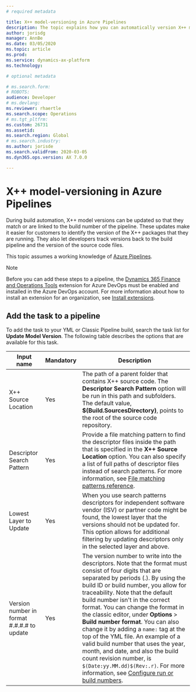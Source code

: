 ```yaml
---
# required metadata

title: X++ model-versioning in Azure Pipelines
description: The topic explains how you can automatically version X++ models when you run build automation in Microsoft Azure DevOps.
author: jorisdg
manager: AnnBe
ms.date: 03/05/2020
ms.topic: article
ms.prod: 
ms.service: dynamics-ax-platform
ms.technology: 

# optional metadata

# ms.search.form: 
# ROBOTS: 
audience: Developer
# ms.devlang: 
ms.reviewer: rhaertle
ms.search.scope: Operations
# ms.tgt_pltfrm: 
ms.custom: 26731
ms.assetid:
ms.search.region: Global
# ms.search.industry: 
ms.author: jorisde
ms.search.validFrom: 2020-03-05
ms.dyn365.ops.version: AX 7.0.0

---
```


# X++ model-versioning in Azure Pipelines

During build automation, X++ model versions can be updated so that they match or are linked to the build number of the pipeline. These updates make it easier for customers to identify the version of the X++ packages that they are running. They also let developers track versions back to the build pipeline and the version of the source code files.

This topic assumes a working knowledge of [Azure Pipelines](https://docs.microsoft.com/azure/devops/pipelines/get-started/pipelines-get-started?view=azure-devops).

> [!NOTE]
> Before you can add these steps to a pipeline, the [Dynamics 365 Finance and Operations Tools](https://marketplace.visualstudio.com/items?itemName=Dyn365FinOps.dynamics365-finops-tools) extension for Azure DevOps must be enabled and installed in the Azure DevOps account. For more information about how to install an extension for an organization, see [Install extensions](https://docs.microsoft.com/azure/devops/marketplace/install-extension?view=azure-devops&tabs=browser).

## Add the task to a pipeline

To add the task to your YML or Classic Pipeline build, search the task list for **Update Model Version**. The following table describes the options that are available for this task.

| Input name | Mandatory | Description |
| --- | --- | --- |
| X++ Source Location | Yes | The path of a parent folder that contains X++ source code. The **Descriptor Search Pattern** option will be run in this path and subfolders. The default value, **$(Build.SourcesDirectory)**, points to the root of the source code repository. |
| Descriptor Search Pattern | Yes | Provide a file matching pattern to find the descriptor files inside the path that is specified in the **X++ Source Location** option. You can also specify a list of full paths of descriptor files instead of search patterns. For more information, see [File matching patterns reference](https://docs.microsoft.com/azure/devops/pipelines/tasks/file-matching-patterns?view=azure-devops). |
| Lowest Layer to Update | Yes | When you use search patterns descriptors for independent software vendor (ISV) or partner code might be found, the lowest layer that the versions should not be updated for. This option allows for additional filtering by updating descriptors only in the selected layer and above. |
| Version number in format #.#.#.# to update | Yes | The version number to write into the descriptors. Note that the format must consist of four digits that are separated by periods (.). By using the build ID or build number, you allow for traceability. Note that the default build number isn't in the correct format. You can change the format in the classic editor, under **Options** \> **Build number format**. You can also change it by adding a `name:` tag at the top of the YML file. An example of a valid build number that uses the year, month, and date, and also the build count revision number, is `$(Date:yy.MM.dd)$(Rev:.r)`. For more information, see [Configure run or build numbers](https://docs.microsoft.com/azure/devops/pipelines/process/run-number?view=azure-devops&tabs=classic). |
